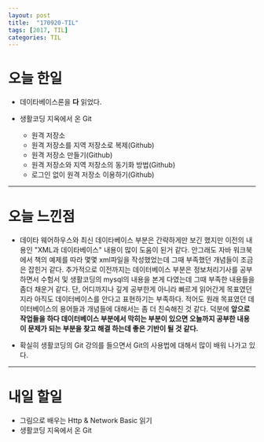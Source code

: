 ```yaml
---
layout: post
title:  "170920-TIL"
tags: [2017, TIL]
categories: TIL
---
```


오늘 한일
========

- 데이타베이스론을 **다** 읽었다.

- 생활코딩 지옥에서 온 Git
  - 원격 저장소
  - 원격 저장소를 지역 저장소로 복제(Github)
  - 원격 저장소 만들기(Github)
  - 원격 저장소와 지역 저장소의 동기화 방법(Github)
  - 로그인 없이 원격 저장소 이용하기(Github)

---

오늘 느낀점
=========
- 데이타 웨어하우스와 최신 데이타베이스 부분은 간략하게만 보긴 했지만 이전의 내용인 "XML과 데이타베이스" 내용이 많이 도움이 된거 같다.
안그래도 자바 워크북에서 책의 예제를 따라 몇몇 xml파일을 작성했었는데 그때 부족했던 개념들이 조금은 잡힌거 같다. 추가적으로 이전까지는 데이터베이스 부분은 정보처리기사를 공부하면서 수험서 및 생활코딩의 mysql의 내용을 본게 다였는데 그때 부족한 내용들을 좀더 채운거 같다. 단, 어디까지나 깊게 공부한게 아니라 빠르게 읽어간게 목표였던지라 아직도 데이터베이스를 안다고 표현하기는 부족하다. 적어도 원래 목표였던 데이터베이스의 용어들과 개념들에 대해서는 좀 더 친숙해진 것 같다. 덕분에 **앞으로 작업들을 하다 데이터베이스 부분에서 막히는 부분이 있으면 오늘까지 공부한 내용이 문제가 되는 부분을 찾고 해결 하는데 좋은 기반이 될 것 같다.**

- 확실히 생활코딩의 Git 강의를 들으면서 Git의 사용법에 대해서 많이 배워 나가고 있다.

---

내일 할일
========
- 그림으로 배우는 Http & Network Basic 읽기
- 생활코딩 지옥에서 온 Git
